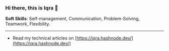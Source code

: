 ### Hi there, this is Iqra 👋




**Soft Skills**: Self-management, Communication, Problem-Solving, Teamwork, Flexibility.


--------------

- Read my technical articles on [https://iqra.hashnode.dev/](https://iqra.hashnode.dev/)




